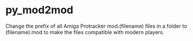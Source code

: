 # py_mod2mod
Change the prefix of all Amiga Protracker mod.(filename) files in a folder to (filename).mod to make the files compatible with modern players.
